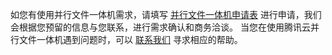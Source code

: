 如您有使用并行文件一体机需求，请填写 [并行文件一体机申请表](https://cloud.tencent.com/apply/p/16orlzi1lmj) 进行申请，我们会根据您预留的信息与您联系，进行需求确认和商务洽谈。
当您在使用腾讯云并行文件一体机遇到问题时，可以 [联系我们](https://cloud.tencent.com/document/product/1528/64442) 寻求相应的帮助。
